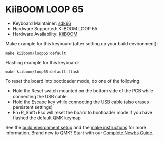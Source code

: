 # KiiBOOM LOOP 65

* Keyboard Maintainer: [sdk66](https://github.com/sdk66)
* Hardware Supported: KiiBOOM LOOP 65
* Hardware Availability: [KiiBOOM](https://www.kiiboom.com)

Make example for this keyboard (after setting up your build environment):

    make kiiboom/loop65:default
        
Flashing example for this keyboard:

    make kiiboom/loop65:default:flash

To reset the board into bootloader mode, do one of the following:

* Hold the Reset switch mounted on the bottom side of the PCB while connecting the USB cable
* Hold the Escape key while connecting the USB cable (also erases persistent settings)
* Fn+R_Shift+Esc will reset the board to bootloader mode if you have flashed the default QMK keymap

See the [build environment setup](https://docs.qmk.fm/#/getting_started_build_tools) and the [make instructions](https://docs.qmk.fm/#/getting_started_make_guide) for more information. Brand new to QMK? Start with our [Complete Newbs Guide](https://docs.qmk.fm/#/newbs).
